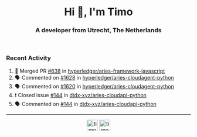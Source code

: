 <h1 align="center">Hi 👋, I'm Timo</h1>
<h3 align="center">A developer from Utrecht, The Netherlands</h3>
<br/>
<!-- https://github.com/rahuldkjain/github-profile-readme-generator --!>

<!--  <p align="left"><img src="https://github-readme-stats.vercel.app/api?username=timoglastra&show_icons=true&count_private=true&" alt="timoglastra" /></p> --!>

<!--
Github language stats
<p align="left"><img src="https://github-readme-stats.vercel.app/api/top-langs/?username=timoglastra&layout=compact" alt="timoglastra" /><p>
-->

<!-- Codestats language stats -->
<!-- <p align="left"><img src="https://codestats-readme.vercel.app/api/top-langs/?username=timoglastra&layout=compact&language_count=12" alt="timoglastra" /><p>    --!>
  
<h3>Recent Activity</h3>

<!--START_SECTION:activity-->
1. 🎉 Merged PR [#638](https://github.com/hyperledger/aries-framework-javascript/pull/638) in [hyperledger/aries-framework-javascript](https://github.com/hyperledger/aries-framework-javascript)
2. 🗣 Commented on [#1628](https://github.com/hyperledger/aries-cloudagent-python/issues/1628) in [hyperledger/aries-cloudagent-python](https://github.com/hyperledger/aries-cloudagent-python)
3. 🗣 Commented on [#1620](https://github.com/hyperledger/aries-cloudagent-python/issues/1620) in [hyperledger/aries-cloudagent-python](https://github.com/hyperledger/aries-cloudagent-python)
4. ❗️ Closed issue [#144](https://github.com/didx-xyz/aries-cloudapi-python/issues/144) in [didx-xyz/aries-cloudapi-python](https://github.com/didx-xyz/aries-cloudapi-python)
5. 🗣 Commented on [#144](https://github.com/didx-xyz/aries-cloudapi-python/issues/144) in [didx-xyz/aries-cloudapi-python](https://github.com/didx-xyz/aries-cloudapi-python)
<!--END_SECTION:activity-->

---

<p align="center">
<a href="https://twitter.com/timoglastra" target="blank"><img align="center" src="https://cdn.jsdelivr.net/npm/simple-icons@3.0.1/icons/twitter.svg" alt="timoglastra" height="30" width="30" /></a>
<a href="https://linkedin.com/in/timoglastra" target="blank"><img align="center" src="https://cdn.jsdelivr.net/npm/simple-icons@3.0.1/icons/linkedin.svg" alt="timoglastra" height="30" width="30" /></a>
</p>



